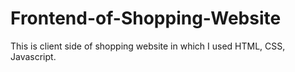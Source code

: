 # Frontend-of-Shopping-Website
This is client side of shopping website in which I used HTML, CSS, Javascript.
